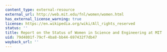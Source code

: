 ```yaml
---
content_type: external-resource
external_url: http://web.mit.edu/fnl/women/women.html
has_external_license_warning: true
license: https://en.wikipedia.org/wiki/All_rights_reserved
status: ''
title: Report on the Status of Women in Science and Engineering at MIT
uid: 79d4801f-79cf-4ba8-bb44-697432f7db47
wayback_url: ''
---
```

